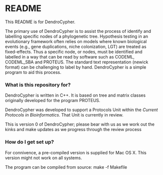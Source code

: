 # README #

This README is for DendroCypher.  

The primary use of DendroCypher is to assist the process of identify and labelling specific nodes of a phylogenetic tree.  Hypothesis testing in an evolutionary framework often relies on models where known biological events (e.g., gene duplications, niche colonization, LGT) are treated as fixed-effects.  Thus a specific node, or nodes, must be identified and labelled in a way that can be read by software such as CODEML, CODEML_SBA and PROTEUS. The standard text representation (newick format) can be challenging to label by hand. DendroCypher is a simple program to aid this process.

### What is this repository for? ###

DendroCypher is written in C++.  It is based on tree and matrix classes originally developed for the program PROTEUS.

DendroCypher was developed to support a Protocols Unit within the *Current Protocols in Bioinformatics*. That Unit is currently in review.

This is version 0 of DendroCypher; please bear with us as we work out the kinks and make updates as we progress through the review process

### How do I get set up? ###

For connivence, a pre-compiled version is supplied for Mac OS X.  This version might not work on all systems.

The program can be compiled from source:  make -f Makefile